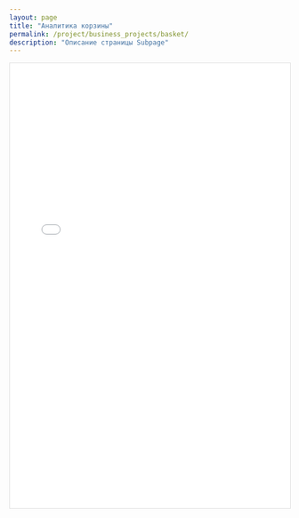 ```yaml
---
layout: page
title: "Аналитика корзины"
permalink: /project/business_projects/basket/
description: "Описание страницы Subpage"
---
```


<div class="gif-container">
  <!-- Вместо картинки используем iframe для встраивания HTML -->
  <iframe src="{{ '/public/0205-Computation-on-arrays-broadcasting_1756796813.html' | absolute_url }}" 
          alt="Notebook про броадкастинг" 
          style="width: 100%; height: 800px; display: block; margin: 0 auto 20px; border: 1px solid #ddd;">
  </iframe>
</div>